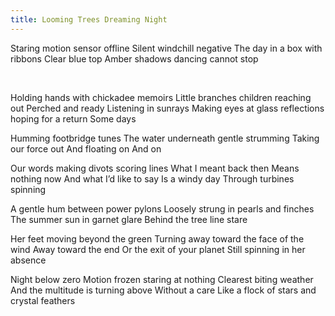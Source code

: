 ```yaml
---
title: Looming Trees Dreaming Night
---
```


Staring motion sensor offline
Silent windchill negative
The day in a box with ribbons
Clear blue top
Amber shadows dancing cannot stop
<!--excerpt--><br>

Holding hands with chickadee memoirs
Little branches children reaching out
Perched and ready
Listening in sunrays
Making eyes at glass reflections hoping for a return
Some days
<br>

Humming footbridge tunes
The water underneath gentle strumming
Taking our force out
And floating on
And on
<br>

Our words making divots scoring lines
What I meant back then
Means nothing now
And what I’d like to say
Is a windy day
Through turbines spinning
<br>

A gentle hum between power pylons
Loosely strung in pearls and finches
The summer sun in garnet glare
Behind the tree line stare
<br>

Her feet moving beyond the green
Turning away toward the face of the wind
Away toward the end
Or the exit of your planet
Still spinning in her absence
<br>

Night below zero
Motion frozen staring at nothing
Clearest biting weather
And the multitude is turning above
Without a care
Like a flock of stars and crystal feathers
